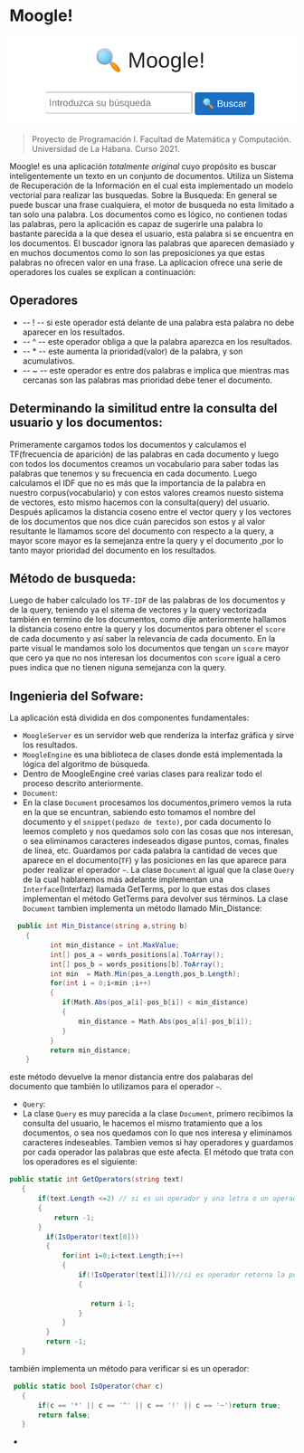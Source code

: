 # Moogle!

![](moogle.png)

> Proyecto de Programación I. Facultad de Matemática y Computación. Universidad de La Habana. Curso 2021.

Moogle! es una aplicación *totalmente original* cuyo propósito es buscar inteligentemente un texto en un conjunto de documentos.
Utiliza un Sistema de Recuperación de la Información en el cual esta implementado un modelo vectorial para realizar las busquedas.
Sobre la Busqueda:
En general se puede buscar una frase cualquiera, el motor de busqueda no esta limitado a tan solo una palabra. Los documentos como es lógico,
no contienen todas las palabras, pero la aplicación es capaz de sugerirle una palabra lo bastante parecida a la que desea el usuario, 
esta palabra si se encuentra en los documentos. El buscador ignora las palabras que aparecen demasiado y en muchos documentos como lo 
son las preposiciones ya que estas palabras no ofrecen valor en una frase. La aplicacion ofrece una serie de operadores los cuales se explican 
a continuación:
## Operadores
- -- ! -- si este operador está delante de una palabra esta palabra no debe aparecer en los resultados.
- -- ^ -- este operador obliga a que la palabra aparezca en los resultados.
- -- * -- este aumenta la prioridad(valor) de la palabra, y son acumulativos.
- -- ~ -- este operador es entre dos palabras e implica que mientras mas cercanas son las palabras mas prioridad debe tener el documento.

## Determinando la similitud entre la consulta del usuario y los documentos:
Primeramente cargamos todos los documentos y calculamos el TF(frecuencia de aparición) de las palabras en cada documento y luego con 
todos los documentos creamos un vocabulario para saber todas las palabras que tenemos y su frecuencia en cada documento. Luego 
calculamos el IDF que no es más que la importancia de la palabra en nuestro corpus(vocabulario) y con estos valores creamos 
nuesto sistema de vectores, esto mismo hacemos con la consulta(query) del usuario. Después aplicamos la distancia coseno entre 
el vector query y los vectores de los documentos que nos dice cuán parecidos son estos y al valor resultante le llamamos score del documento
con respecto a la query, a mayor score mayor es la semejanza entre la query y el documento ,por lo tanto mayor prioridad del documento en los resultados. 

## Método de busqueda:
Luego de haber calculado los `TF-IDF` de las palabras de los documentos y de la query, teniendo ya el sitema de vectores y la query vectorizada 
también en termino de los documentos, como dije anteriormente hallamos la distancia coseno entre la query y los documentos para obtener el `score` 
de cada documento y así saber la relevancia de cada documento. En la parte visual le mandamos solo los documentos que tengan un `score` mayor que 
cero ya que no nos interesan los documentos con `score` igual a cero pues indica que no tienen niguna semejanza con la query.


## Ingenieria del Sofware:
La aplicación está dividida en dos componentes fundamentales:

- `MoogleServer` es un servidor web que renderiza la interfaz gráfica y sirve los resultados.
- `MoogleEngine` es una biblioteca de clases donde está implementada la lógica del algoritmo de búsqueda.
- Dentro de MoogleEngine creé varias clases para realizar todo el proceso descrito anteriormente.
- `Document`:
- En la clase `Document` procesamos los documentos,primero vemos la ruta en la que se encuntran, sabiendo esto tomamos el nombre del documento y el `snippet(pedazo de texto)`, por cada documento lo leemos completo y nos quedamos solo con las cosas que nos interesan, o sea eliminamos caracteres indeseados digase puntos, comas, finales de línea, etc. Guardamos por cada palabra la cantidad de veces que aparece en el documento(`TF`) y las posiciones en las que aparece para poder realizar el operador `~`. La clase `Document` al igual que la clase `Query` de la cual hablaremos más adelante implementan una `Interface`(Interfaz) llamada GetTerms, por lo que estas dos clases implementan el método GetTerms para devolver sus términos. La clase `Document` tambien implementa un método llamado Min_Distance:
```cs  
  public int Min_Distance(string a,string b)
    {
          int min_distance = int.MaxValue;
          int[] pos_a = words_positions[a].ToArray();
          int[] pos_b = words_positions[b].ToArray();
          int min  = Math.Min(pos_a.Length,pos_b.Length);
          for(int i = 0;i<min ;i++)
          {
             if(Math.Abs(pos_a[i]-pos_b[i]) < min_distance)
             {
                 min_distance = Math.Abs(pos_a[i]-pos_b[i]);
             }
          }
          return min_distance;
    }
``` 
este método devuelve la menor distancia entre dos palabaras del documento que también lo utilizamos para el operador `~`.
- `Query`:
- La clase `Query` es muy parecida a la clase `Document`, primero recibimos la consulta del usuario, le hacemos el mismo tratamiento que a los documentos, o sea nos quedamos con lo que nos interesa y eliminamos caracteres indeseables. Tambien vemos si hay operadores y guardamos por cada operador las palabras que este afecta. El método que trata con los operadores es el siguiente:
 ```cs
 public static int GetOperators(string text)
    {
        if(text.Length <=2) // si es un operador y una letra o un operador vacio es absurdo
        {
            return -1;
        }
          if(IsOperator(text[0]))
          {
              for(int i=0;i<text.Length;i++)
              {
                  if(!IsOperator(text[i]))//si es operador retorna la posicion
                  {

                     return i-1;
                  }
              }
          }  
          return -1;
    }
 ```
 también implementa un método para verificar si es un operador:
 ```cs
  public static bool IsOperator(char c)
    {
        if(c == '*' || c == '^' || c == '!' || c == '~')return true;
        return false;
    }
 ```
 -
 


         
